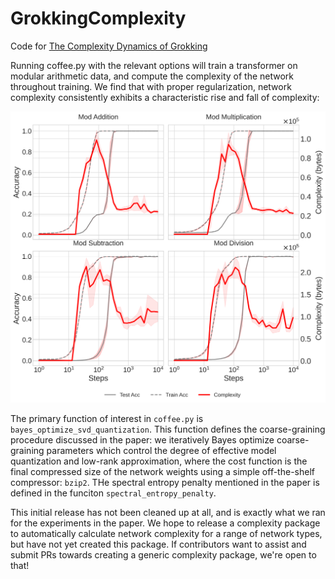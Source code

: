 # GrokkingComplexity
Code for [The Complexity Dynamics of Grokking](http://arxiv.org/abs/2412.09810)

Running coffee.py with the relevant options will train a transformer on modular arithmetic data, and compute the complexity of the network throughout training. We find that with proper regularization, network complexity consistently exhibits a characteristic rise and fall of complexity:

![](complexity_regularized.png)

The primary function of interest in ```coffee.py``` is ```bayes_optimize_svd_quantization```. This function defines the coarse-graining procedure discussed in the paper: we iteratively Bayes optimize coarse-graining parameters which control the degree of effective model quantization and low-rank approximation, where the cost function is the final compressed size of the network weights using a simple off-the-shelf compressor: ```bzip2```. THe spectral entropy penalty mentioned in the paper is defined in the funciton ```spectral_entropy_penalty```.

This initial release has not been cleaned up at all, and is exactly what we ran for the experiments in the paper. We hope to release a complexity package to automatically calculate network complexity for a range of network types, but have not yet created this package. If contributors want to assist and submit PRs towards creating a generic complexity package, we're open to that!

